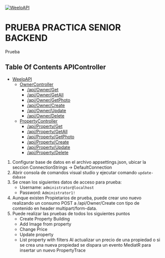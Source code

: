 [![WeeloAPI](https://img.shields.io/badge/WeeloAPI-v1.0-green)](https://github.com/Juancho0056/WeeloAPI)
# PRUEBA PRACTICA SENIOR BACKEND

Prueba 
## Table Of Contents APIController
- [WeeloAPI](#weelo-api)
  - [OwnerController](#ownercontroller)
	* [/api/Owner/Get](#OwnerGet)
	* [/api/Owner/GetAll](#OwnerGetAll)
	* [/api/Owner/GetPhoto](#OwnerGetPhoto)
	* [/api/Owner/Create](#OwnerCreate)
	* [/api/Owner/Update](#OwnerUpdate)
	* [/api/Owner/Delete](OwnerDelete)
  - [PropertyController](#propertycontroller)
	* [/api/Property/Get](#PropertyGet)
	* [/api/Property/GetAll](#PropertyGetAll)
	* [/api/Property/GetPhoto](#PropertyCreateImage)
	* [/api/Property/Create](#PropertyCreate)
	* [/api/Property/Update](#PropertyUpdate)
	* [/api/Property/Delete](PropertyDelete)	
  
1. Configurar base de datos en el archivo appsettings.json, ubicar la seccion ConnectionStrings -> DefaultConnection
2. Abrir consola de comandos visual studio y ejecutar comando ```update-dabase ```
3. Se crean los siguientes datos de acceso para prueba:
   - Username: ```administrator@localhost```
   - Password: ```Administrator1!```
4. Aunque existen Propietarios de prueba, puede crear uno nuevo realizando un consumo POST a  /api/Owner/Create con tipo de contenido en header multipart/form-data.
5. Puede realizar las pruebas de todos los siguientes puntos
	-	Create Property Building 
	-	Add Image from property
	-	Change Price
	-	Update property
	-	List property  with filters
	Al actualizar un precio de una propiedad o si se crea una nueva propiedad se dispara un evento MediatR para insertar un nuevo PropertyTrace
